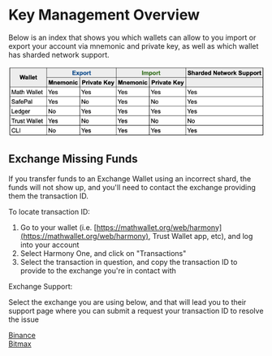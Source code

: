 # Key Management Overview

Below is an index that shows you which wallets can allow to you import or export your account via mnemonic and private key, as well as which wallet has sharded network support. 

![](../../.gitbook/assets/screen-shot-2020-01-21-at-10.53.09-am.png)

## Exchange Missing Funds

If you transfer funds to an Exchange Wallet using an incorrect shard, the funds will not show up, and you'll need to contact the exchange providing them the transaction ID. 

To locate transaction ID: 

1. Go to your wallet \(i.e. [https://mathwallet.org/web/harmony](https://mathwallet.org/web/harmony), Trust Wallet app, etc\), and log into your account 
2. Select Harmony One, and click on "Transactions" 
3. Select the transaction in question, and copy the transaction ID to provide to the exchange you're in contact with 

Exchange Support:

Select the exchange you are using below, and that will lead you to their support page where you can submit a request your transaction ID to resolve the issue

[Binance](https://www.binance.com/en/support-center)  
[Bitmax](https://bitmaxhelp.zendesk.com/hc/en-us/requests/new)



